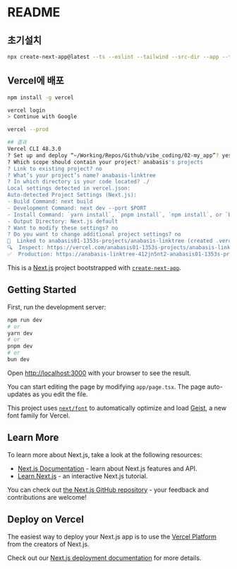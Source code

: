 # README

## 초기설치

```bash
npx create-next-app@latest --ts --eslint --tailwind --src-dir --app --turbopack --yes 2-my_-_app
```

## Vercel에 배포

```bash
npm install -g vercel

vercel login
> Continue with Google

vercel --prod

## 결과
Vercel CLI 48.3.0
? Set up and deploy “~/Working/Repos/Github/vibe_coding/02-my_app”? yes
? Which scope should contain your project? anabasis's projects
? Link to existing project? no
? What’s your project’s name? anabasis-linktree
? In which directory is your code located? ./
Local settings detected in vercel.json:
Auto-detected Project Settings (Next.js):
- Build Command: next build
- Development Command: next dev --port $PORT
- Install Command: `yarn install`, `pnpm install`, `npm install`, or `bun install`
- Output Directory: Next.js default
? Want to modify these settings? no
? Do you want to change additional project settings? no
🔗  Linked to anabasis01-1353s-projects/anabasis-linktree (created .vercel)
🔍  Inspect: https://vercel.com/anabasis01-1353s-projects/anabasis-linktree/AFYk5HJ436J379bVHzCNHY96siE8 [6s]
✅  Production: https://anabasis-linktree-412jn5nt2-anabasis01-1353s-projects.vercel.app [6s]

```

This is a [Next.js](https://nextjs.org) project bootstrapped with [`create-next-app`](https://nextjs.org/docs/app/api-reference/cli/create-next-app).

## Getting Started

First, run the development server:

```bash
npm run dev
# or
yarn dev
# or
pnpm dev
# or
bun dev
```

Open [http://localhost:3000](http://localhost:3000) with your browser to see the result.

You can start editing the page by modifying `app/page.tsx`. The page auto-updates as you edit the file.

This project uses [`next/font`](https://nextjs.org/docs/app/building-your-application/optimizing/fonts) to automatically optimize and load [Geist](https://vercel.com/font), a new font family for Vercel.

## Learn More

To learn more about Next.js, take a look at the following resources:

- [Next.js Documentation](https://nextjs.org/docs) - learn about Next.js features and API.
- [Learn Next.js](https://nextjs.org/learn) - an interactive Next.js tutorial.

You can check out [the Next.js GitHub repository](https://github.com/vercel/next.js) - your feedback and contributions are welcome!

## Deploy on Vercel

The easiest way to deploy your Next.js app is to use the [Vercel Platform](https://vercel.com/new?utm_medium=default-template&filter=next.js&utm_source=create-next-app&utm_campaign=create-next-app-readme) from the creators of Next.js.

Check out our [Next.js deployment documentation](https://nextjs.org/docs/app/building-your-application/deploying) for more details.
